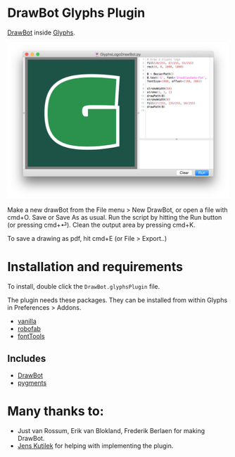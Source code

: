 # DrawBot Glyphs Plugin

[DrawBot](http://drawbot.readthedocs.org/) inside [Glyphs](http://glyphsapp.com).

![GlyphsLogoDrawBot](GlyphsLogoDrawBot.png)

Make a new drawBot from the File menu > New DrawBot, or open a file with cmd+O. Save or Save As as usual. Run the script by hitting the Run button (or pressing cmd+⏎). Clean the output area by pressing cmd+K.

To save a drawing as pdf, hit cmd+E (or File > Export..)

# Installation and requirements

To install, double click the `DrawBot.glyphsPlugin` file. 

The plugin needs these packages. They can be installed from within Glyphs in Preferences > Addons.
* [vanilla](https://github.com/typesupply/vanilla) 
* [robofab](https://github.com/robofab-developers/robofab)
* [fontTools](http://sourceforge.net/projects/fonttools/)

## Includes 
* [DrawBot](http://drawbot.readthedocs.org/) 
* [pygments](http://pygments.org)

# Many thanks to:
- Just van Rossum, Erik van Blokland, Frederik Berlaen for making DrawBot.
- [Jens Kutilek](http://www.kutilek.de) for helping with implementing the plugin.
